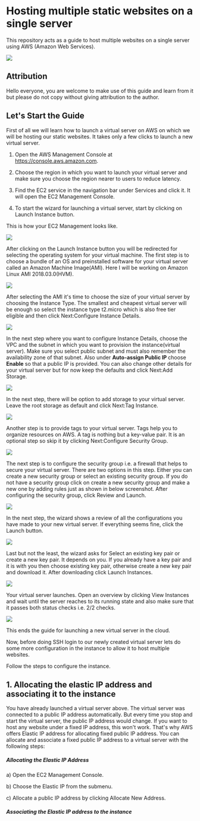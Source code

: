 # Hosting multiple static websites on a single server
This repository acts as a guide to host multiple websites on a single server using AWS (Amazon Web Services).

![](images/aws%20logo.png)


<h2> Attribution </h2>
Hello everyone, you are welcome to make use of this guide and learn from it but please do not copy without giving attribution to the author.

<h2> Let's Start the Guide </h2>

First of all we will learn how to launch a virtual server on AWS on which we will be hosting our static websites. It takes only a few clicks to launch a new virtual server.
1. Open the AWS Management Console at https://console.aws.amazon.com.

2. Choose the region in which you want to launch your virtual server and make sure you choose the region nearer to users to        reduce latency.

3. Find the EC2 service in the navigation bar under Services and click it. It will open the EC2 Management Console.

4. To start the wizard for launching a virtual server, start by clicking on Launch Instance button.

This is how your EC2 Management looks like.

![](images/1.png)

After clicking on the Launch Instance button you will be redirected for selecting the operating system for your virtual machine. The first step is to choose a bundle of an OS and preinstalled software for your virtual server called an Amazon Machine Image(AMI). Here I will be working on Amazon Linux AMI 2018.03.0(HVM).

![](images/2.png)

After selecting the AMI it's time to choose the size of your virtual server by choosing the Instance Type. The smallest and cheapest virtual server will be enough so select the instance type t2.micro which is also free tier eligible and then click Next:Configure Instance Details.

![](images/3.png)

In the next step where you want to configure Instance Details, choose the VPC and the subnet in which you want to provision the instance(virtual server). Make sure you select public subnet and must also remember the availability zone of that subnet.
Also under <b>Auto-assign Public IP </b> choose <b>Enable</b> so that a public IP is provided.
You can also change other details for your virtual server but for now keep the defaults and click Next:Add Storage.

![](images/4.png)

In the next step, there will be option to add storage to your virtual server. Leave the root storage as default and click Next:Tag Instance.

![](images/5.png)

Another step is to provide tags to your virtual server. Tags help you to organize resources on AWS. A tag is nothing but a key-value pair. It is an optional step so skip it by clicking Next:Configure Security Group.

![](images/6.png)

The next step is to configure the security group i.e. a firewall that helps to secure your virtual server. There are two options in this step. Either you can create a new security group or select an existing security group. If you do not have a security group click on create a new security group and make a new one by adding rules just as shown in below screenshot. After configuring the security group, click Review and Launch.

![](images/7.png)

In the next step, the wizard shows a review of all the configurations you have made to your new virtual server. If everything seems fine, click the Launch button.

![](images/8.png)

Last but not the least, the wizard asks for Select an existing key pair or create a new key pair. It depends on you. If you already have a key pair and it is with you then choose existing key pair, otherwise create a new key pair and download it.
After downloading click Launch Instances.

![](images/9.png)

Your virtual server launches. Open an overview by clicking View Instances and wait until the server reaches to its running state and also make sure that it passes both status checks i.e. 2/2 checks.

![](images/11.png)

This ends the guide for launching a new virtual server in the cloud.

Now, before doing SSH login to our newly created virtual server lets do some more configuration in the instance to allow it to host multiple websites.

Follow the steps to configure the instance.
<h2> 1. Allocating the elastic IP address and associating it to the instance </h2>

You have already launched a virtual server above. The virtual server was connected to a public IP address automatically. But every time you stop and start the virtual server, the public IP address would change. If you want to host any website under a fixed IP address, this won't work. That's why AWS offers Elastic IP address for allocating fixed public IP address.
You can allocate and associate a fixed public IP address to a virtual server with the following steps:

<h5> Allocating the Elastic IP Address </h5> 

a) Open the EC2 Management Console.

b) Choose the Elastic IP from the submenu.

c) Allocate a public IP address by clicking Allocate New Address.



<h5> Associating the Elastic IP address to the instance </h5>
  
  



